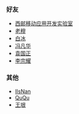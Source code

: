 ### 好友 - [西邮移动应用开发实验室](http://xiyoumobile.com/) - [老穆](http://blog.sina.com.cn/u/1310602621) - [白冰](http://blazeice.com/) - [冯凡华](https://blog.feofan.me/) - [袁国正](https://coderyuan.com/) - [李宗耀](http://www.ifmicro.com/)  ### 其他 - [IIsNan](http://notes.iissnan.com/) - [QuQu](https://imququ.com/) - [王垠](http://www.yinwang.org/)